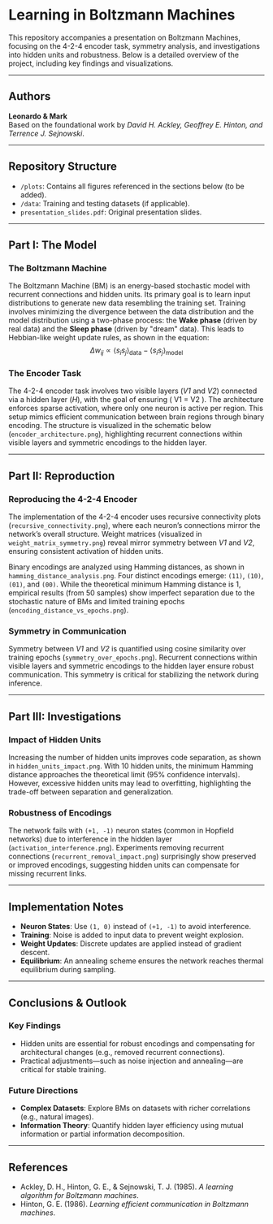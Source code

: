 # Learning in Boltzmann Machines

This repository accompanies a presentation on Boltzmann Machines, focusing on the 4-2-4 encoder task, symmetry analysis, and investigations into hidden units and robustness. Below is a detailed overview of the project, including key findings and visualizations.

---

## Authors  
**Leonardo & Mark**  
Based on the foundational work by *David H. Ackley, Geoffrey E. Hinton, and Terrence J. Sejnowski*.

---

## Repository Structure  
- `/plots`: Contains all figures referenced in the sections below (to be added).  
- `/data`: Training and testing datasets (if applicable).  
- `presentation_slides.pdf`: Original presentation slides.  

---

## Part I: The Model  

### The Boltzmann Machine  
The Boltzmann Machine (BM) is an energy-based stochastic model with recurrent connections and hidden units. Its primary goal is to learn input distributions to generate new data resembling the training set. Training involves minimizing the divergence between the data distribution and the model distribution using a two-phase process: the **Wake phase** (driven by real data) and the **Sleep phase** (driven by "dream" data). This leads to Hebbian-like weight update rules, as shown in the equation:  
$$ \Delta w_{ij} \propto \langle s_i s_j \rangle_{\text{data}} - \langle s_i s_j \rangle_{\text{model}} $$ 

### The Encoder Task  
The 4-2-4 encoder task involves two visible layers (*V1* and *V2*) connected via a hidden layer (*H*), with the goal of ensuring \( V1 = V2 \). The architecture enforces sparse activation, where only one neuron is active per region. This setup mimics efficient communication between brain regions through binary encoding. The structure is visualized in the schematic below (`encoder_architecture.png`), highlighting recurrent connections within visible layers and symmetric encodings to the hidden layer.  

---

## Part II: Reproduction  

### Reproducing the 4-2-4 Encoder  
The implementation of the 4-2-4 encoder uses recursive connectivity plots (`recursive_connectivity.png`), where each neuron’s connections mirror the network’s overall structure. Weight matrices (visualized in `weight_matrix_symmetry.png`) reveal mirror symmetry between *V1* and *V2*, ensuring consistent activation of hidden units.  

Binary encodings are analyzed using Hamming distances, as shown in `hamming_distance_analysis.png`. Four distinct encodings emerge: `(11)`, `(10)`, `(01)`, and `(00)`. While the theoretical minimum Hamming distance is 1, empirical results (from 50 samples) show imperfect separation due to the stochastic nature of BMs and limited training epochs (`encoding_distance_vs_epochs.png`).  

### Symmetry in Communication  
Symmetry between *V1* and *V2* is quantified using cosine similarity over training epochs (`symmetry_over_epochs.png`). Recurrent connections within visible layers and symmetric encodings to the hidden layer ensure robust communication. This symmetry is critical for stabilizing the network during inference.  

---

## Part III: Investigations  

### Impact of Hidden Units  
Increasing the number of hidden units improves code separation, as shown in `hidden_units_impact.png`. With 10 hidden units, the minimum Hamming distance approaches the theoretical limit (95% confidence intervals). However, excessive hidden units may lead to overfitting, highlighting the trade-off between separation and generalization.  

### Robustness of Encodings  
The network fails with `(+1, -1)` neuron states (common in Hopfield networks) due to interference in the hidden layer (`activation_interference.png`). Experiments removing recurrent connections (`recurrent_removal_impact.png`) surprisingly show preserved or improved encodings, suggesting hidden units can compensate for missing recurrent links.  

---

## Implementation Notes  
- **Neuron States**: Use `(1, 0)` instead of `(+1, -1)` to avoid interference.  
- **Training**: Noise is added to input data to prevent weight explosion.  
- **Weight Updates**: Discrete updates are applied instead of gradient descent.  
- **Equilibrium**: An annealing scheme ensures the network reaches thermal equilibrium during sampling.  

---

## Conclusions & Outlook  
### Key Findings  
- Hidden units are essential for robust encodings and compensating for architectural changes (e.g., removed recurrent connections).  
- Practical adjustments—such as noise injection and annealing—are critical for stable training.  

### Future Directions  
- **Complex Datasets**: Explore BMs on datasets with richer correlations (e.g., natural images).  
- **Information Theory**: Quantify hidden layer efficiency using mutual information or partial information decomposition.  

---

## References  
- Ackley, D. H., Hinton, G. E., & Sejnowski, T. J. (1985). *A learning algorithm for Boltzmann machines*.  
- Hinton, G. E. (1986). *Learning efficient communication in Boltzmann machines*.  


